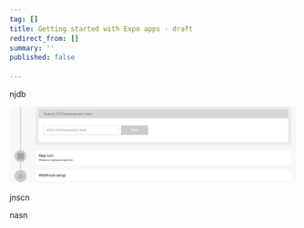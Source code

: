 ```yaml
---
tag: []
title: Getting started with Expo apps - draft
redirect_from: []
summary: ''
published: false

---
```

njdb

![](/img/ios-development-team-expo.jpg)

jnscn 

nasn